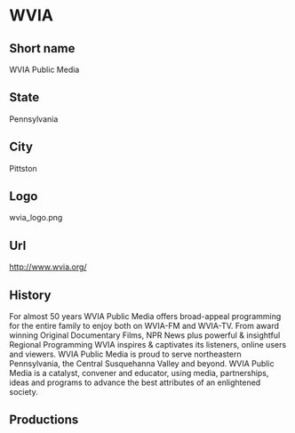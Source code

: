 # WVIA

## Short name

WVIA Public Media

## State

Pennsylvania

## City

Pittston

## Logo

wvia_logo.png

## Url

http://www.wvia.org/

## History

For almost 50 years WVIA Public Media offers broad-appeal programming for the entire family to enjoy both on WVIA-FM and WVIA-TV. From award winning Original Documentary Films, NPR News plus powerful & insightful Regional Programming WVIA inspires & captivates its listeners, online users and viewers. WVIA Public Media is proud to serve northeastern Pennsylvania, the Central Susquehanna Valley and beyond. WVIA Public Media is a catalyst, convener and educator, using media, partnerships, ideas and programs to advance the best attributes of an enlightened society.

## Productions


